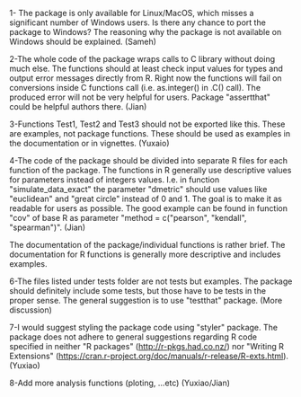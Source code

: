 1- The package is only available for Linux/MacOS, which misses a significant number of Windows users. Is there any chance to port the package to Windows? The reasoning why the package is not available on Windows should be explained.   (Sameh)

2-The whole code of the package wraps calls to C library without doing much else. The functions should at least check input values for types and output error messages directly from R. Right now the functions will fail on conversions inside C functions call (i.e. as.integer() in .C() call). The produced error will not be very helpful for users. Package "assertthat" could be helpful authors there. (Jian)

3-Functions Test1, Test2 and Test3 should not be exported like this. These are examples, not package functions. These should be used as examples in the documentation or in vignettes. (Yuxaio)


4-The code of the package should be divided into separate R files for each function of the package.
The functions in R generally use descriptive values for parameters instead of integers values. I.e. in function "simulate_data_exact" the parameter "dmetric" should use values like "euclidean" and "great circle" instead of 0 and 1. The goal is to make it as readable for users as possible. The good example can be found in function "cov" of base R as parameter "method = c("pearson", "kendall", "spearman")". (Jian) 



The documentation of the package/individual functions is rather brief. The documentation for R functions is generally more descriptive and includes examples.

6-The files listed under tests folder are not tests but examples. The package should definitely include some tests, but those have to be tests in the proper sense. The general suggestion is to use "testthat" package. (More discussion)

7-I would suggest styling the package code using "styler" package. 
The package does not adhere to general suggestions regarding R code specified in neither "R packages" (http://r-pkgs.had.co.nz/) nor "Writing R Extensions" (https://cran.r-project.org/doc/manuals/r-release/R-exts.html). (Yuxiao)


8-Add more analysis functions (ploting, ...etc)   (Yuxiao/Jian)
